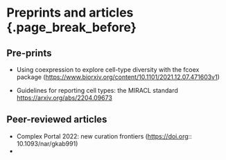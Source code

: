 # Preprints and articles  {.page_break_before}

## Pre-prints
- Using coexpression to explore cell-type diversity with the fcoex package (https://www.biorxiv.org/content/10.1101/2021.12.07.471603v1)

- Guidelines for reporting cell types: the MIRACL standard
https://arxiv.org/abs/2204.09673
## Peer-reviewed articles
- Complex Portal 2022: new curation frontiers (https://doi.org:: 10.1093/nar/gkab991)
-